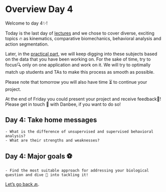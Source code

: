 # Overview Day 4

Welcome to day 4✨!

Today is the last day of [lectures](Day4_Lectures.md) and we chose to cover diverse, exciting topics 🔥 as kinematics, comparative biomechanics, behavioral analysis and action segmentation.

Later, in the [practical part](Day4_Practicals.md), we will keep digging into these subjects based on the data that you have been working on. For the sake of time, try to focus🔍 only on one application and work on it. We will try to optimally match up students and TAs to make this process as smooth as possible.

Please note that tomorrow you will also have time ⏳ to continue your project.

At the end of Friday you could present your project and receive feedback💪! Please get in touch 📲 with Danbee, if you want to do so!


## Day 4: Take home messages

```{Tip}
- What is the difference of unsupervised and supervised behavioral analysis?
- What are their strengths and weaknesses?
```

## Day 4: Major goals ⚽️

```{important}
- Find the most suitable approach for addressing your biological question and dive 🐬 into tackling it!
```


[Let’s go back 🔙](../README.md).
